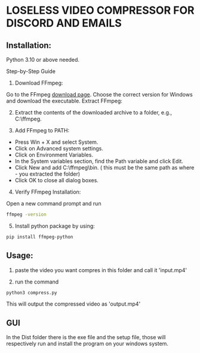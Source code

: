 # LOSELESS VIDEO COMPRESSOR FOR DISCORD AND EMAILS

## Installation:

Python 3.10 or above needed.

Step-by-Step Guide
1. Download FFmpeg:

Go to the FFmpeg [download page](https://ffmpeg.org/download.html).
Choose the correct version for Windows and download the executable.
Extract FFmpeg:

2. Extract the contents of the downloaded archive to a folder, e.g., C:\ffmpeg.

3. Add FFmpeg to PATH:

- Press Win + X and select System.
- Click on Advanced system settings.
- Click on Environment Variables.
- In the System variables section, find the Path variable and click Edit.
- Click New and add C:\ffmpeg\bin. ( this must be the same path as where - you extracted the folder)
- Click OK to close all dialog boxes.

4. Verify FFmpeg Installation:

Open a new command prompt and run
```bash
ffmpeg -version
``` 

5. Install python package by using:

```bash
pip install ffmpeg-python
```
 ## Usage:

 1. paste the video you want compres in this folder and call it 'input.mp4'

 2. run the command 
 ```bash
 python3 compress.py
 ```

 This will output the compressed video as 'output.mp4'


 ## GUI

 In the Dist folder there is the exe file and the setup file, those will respectively run and install the program on your windows system.